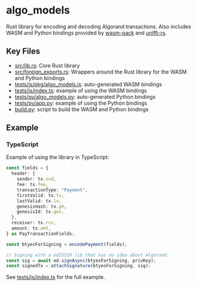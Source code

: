 # algo_models

Rust library for encoding and decoding Algorand transactions. Also includes WASM and Python bindings provided by [wasm-pack](https://github.com/rustwasm/wasm-pack) and [uniffi-rs](https://github.com/mozilla/uniffi-rs).

## Key Files

- [src/lib.rs](src/lib.rs): Core Rust library
- [src/foreign_exports.rs](src/foreign_exports.rs): Wrappers around the Rust library for the WASM and Python bindings
- [tests/js/pkg/algo_models.js](tests/js/pkg/algo_models.js): auto-generated WASM bindings
- [tests/js/index.ts](tests/js/index.ts): example of using the WASM bindings
- [tests/py/algo_models.py](tests/py/algo_models.py): auto-generated Python bindings
- [tests/py/app.py](tests/py/app.py): example of using the Python bindings
- [build.py](build.py): script to build the WASM and Python bindings

## Example

### TypeScript

Example of using the library in TypeScript:

```ts
const fields = {
  header: {
    sender: tx.snd,
    fee: tx.fee,
    transactionType: "Payment",
    firstValid: tx.fv,
    lastValid: tx.lv,
    genesisHash: tx.gh,
    genesisId: tx.gen,
  },
  receiver: tx.rcv,
  amount: tx.amt,
} as PayTransactionFields;

const btyesForSigning = encodePayment(fields);

// Signing with a ed25519 lib that has no idea about Algorand
const sig = await ed.signAsync(btyesForSigning, privKey);
const signedTx = attachSignature(btyesForSigning, sig);
```

See [tests/js/index.ts](tests/js/index.ts) for the full example.
